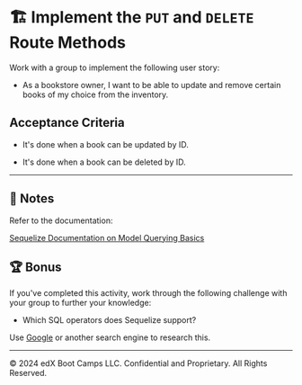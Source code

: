 # 🏗️ Implement the `PUT` and `DELETE` Route Methods

Work with a group to implement the following user story:

* As a bookstore owner, I want to be able to update and remove certain books of my choice from the inventory.

## Acceptance Criteria

* It's done when a book can be updated by ID.

* It's done when a book can be deleted by ID.

---

## 📝 Notes

Refer to the documentation:

[Sequelize Documentation on Model Querying Basics](https://sequelize.org/master/manual/model-querying-basics.html)

## 🏆 Bonus

If you've completed this activity, work through the following challenge with your group to further your knowledge:

* Which SQL operators does Sequelize support?

Use [Google](https://www.google.com) or another search engine to research this.

---
© 2024 edX Boot Camps LLC. Confidential and Proprietary. All Rights Reserved.
